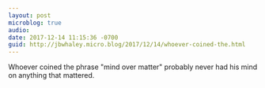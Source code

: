 ```yaml
---
layout: post
microblog: true
audio: 
date: 2017-12-14 11:15:36 -0700
guid: http://jbwhaley.micro.blog/2017/12/14/whoever-coined-the.html
---
```

Whoever coined the phrase "mind over matter" probably never had his mind on anything that mattered.
